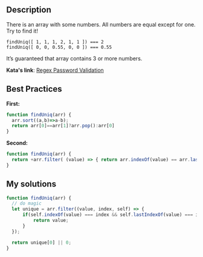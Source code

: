 ## Description

There is an array with some numbers. All numbers are equal except for one. Try to find it!

```
findUniq([ 1, 1, 1, 2, 1, 1 ]) === 2
findUniq([ 0, 0, 0.55, 0, 0 ]) === 0.55
```

It’s guaranteed that array contains 3 or more numbers.

**Kata's link**: [Regex Password Validation](https://www.codewars.com/kata/find-the-unique-number-1/)

## Best Practices

**First:**
```js
function findUniq(arr) {
  arr.sort((a,b)=>a-b);
  return arr[0]==arr[1]?arr.pop():arr[0]
}
```

**Second:**
```js
function findUniq(arr) {
  return +arr.filter( (value) => { return arr.indexOf(value) == arr.lastIndexOf(value) } );
}
```

## My solutions
```js
function findUniq(arr) {
  // do magic
  let unique = arr.filter((value, index, self) => {
      if(self.indexOf(value) === index && self.lastIndexOf(value) === index){
          return value;
      }
  });

  return unique[0] || 0;
}
```
